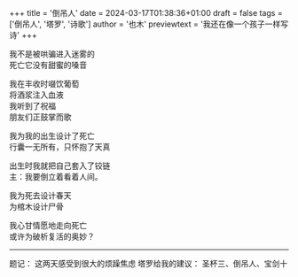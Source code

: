 +++
title = '倒吊人'
date = 2024-03-17T01:38:36+01:00
draft = false
tags = ['倒吊人', '塔罗', '诗歌']
author = '也木'
previewtext = '我还在像一个孩子一样写诗'
+++

我不是被哄骗进入迷雾的  
死亡它没有甜蜜的嗓音  

我在丰收时啜饮葡萄  
将酒浆注入血液  
我听到了祝福  
朋友们正鼓掌而歌  

我为我的出生设计了死亡  
行囊一无所有，只怀抱了天真  

出生时我就把自己套入了铰链  
主：我要倒立着看着人间。  

我为死去设计春天  
为棺木设计尸骨  

我心甘情愿地走向死亡  
或许为破析复活的奥妙？

---

题记：
这两天感受到很大的烦躁焦虑
塔罗给我的建议：
圣杯三、倒吊人、宝剑十